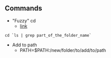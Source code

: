 
## Commands

  * "Fuzzy" cd
    * [link](https://stackoverflow.com/questions/11650973/how-to-cd-to-a-directory-after-grep)
  ````
  cd `ls | grep part_of_the_folder_name`
  ````
  
  * Add to path
    * PATH=$PATH:/new/folder/to/add/to/path
